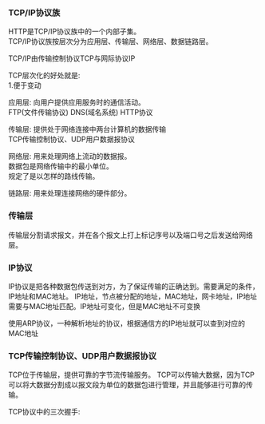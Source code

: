 ### TCP/IP协议族
HTTP是TCP/IP协议族中的一个内部子集。  
TCP/IP协议族按层次分为应用层、传输层、网络层、数据链路层。  

TCP/IP由传输控制协议TCP与网际协议IP

TCP层次化的好处就是:  
1.便于变动  

应用层:
向用户提供应用服务时的通信活动。  
FTP(文件传输协议) DNS(域名系统) HTTP协议  

传输层:
提供处于网络连接中两台计算机的数据传输  
TCP传输控制协议、UDP用户数据报协议  

网络层:
用来处理网络上流动的数据报。  
数据包是网络传输中的最小单位。  
规定了是以怎样的路线传输。  

链路层:
用来处理连接网络的硬件部分。  

### 传输层
传输层分割请求报文，并在各个报文上打上标记序号以及端口号之后发送给网络层。  

### IP协议
IP协议是把各种数据包传送到对方，为了保证传输的正确达到。需要满足的条件，IP地址和MAC地址。
IP地址，节点被分配的地址，MAC地址，网卡地址，IP地址需要与MAC地址匹配。IP地址可变化，但是MAC地址不可变换  

使用ARP协议，一种解析地址的协议，根据通信方的IP地址就可以查到对应的MAC地址  

### TCP传输控制协议、UDP用户数据报协议
TCP位于传输层，提供可靠的字节流传输服务。
TCP可以传输大数据，因为TCP可以将大数据分割成以报文段为单位的数据包进行管理，并且能够进行可靠的传输。  


TCP协议中的三次握手:




